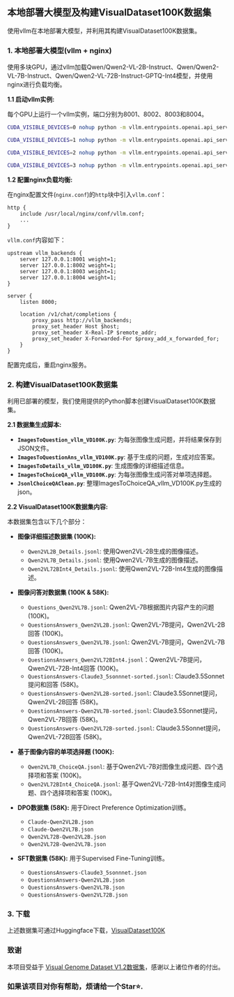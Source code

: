 ## 本地部署大模型及构建VisualDataset100K数据集

使用vllm在本地部署大模型，并利用其构建VisualDataset100K数据集。

### 1. 本地部署大模型(vllm + nginx)

使用多块GPU，通过vllm加载Qwen/Qwen2-VL-2B-Instruct、Qwen/Qwen2-VL-7B-Instruct、Qwen/Qwen2-VL-72B-Instruct-GPTQ-Int4模型，并使用nginx进行负载均衡。

**1.1 启动vllm实例:**

每个GPU上运行一个vllm实例，端口分别为8001、8002、8003和8004。

```bash
CUDA_VISIBLE_DEVICES=0 nohup python -m vllm.entrypoints.openai.api_server --served-model-name Qwen2-VL-2B-Instruct --model /data/reilx/LLMode/qwen/Qwen2-VL-2B-Instruct --dtype=half --max-model-len=4096 --port 8001 > backend1.log &

CUDA_VISIBLE_DEVICES=1 nohup python -m vllm.entrypoints.openai.api_server --served-model-name Qwen2-VL-2B-Instruct --model /data/reilx/LLMode/qwen/Qwen2-VL-2B-Instruct --dtype=half --max-model-len=4096 --port 8002 > backend2.log &

CUDA_VISIBLE_DEVICES=2 nohup python -m vllm.entrypoints.openai.api_server --served-model-name Qwen2-VL-2B-Instruct --model /data/reilx/LLMode/qwen/Qwen2-VL-2B-Instruct --dtype=half --max-model-len=4096 --port 8003 > backend3.log &

CUDA_VISIBLE_DEVICES=3 nohup python -m vllm.entrypoints.openai.api_server --served-model-name Qwen2-VL-2B-Instruct --model /data/reilx/LLMode/qwen/Qwen2-VL-2B-Instruct --dtype=half --max-model-len=4096 --port 8004 > backend4.log &
```

**1.2 配置nginx负载均衡:**

在nginx配置文件(`nginx.conf`)的`http`块中引入`vllm.conf`：

```nginx
http {
    include /usr/local/nginx/conf/vllm.conf;
    ...
}
```

`vllm.conf`内容如下：

```nginx
upstream vllm_backends {
    server 127.0.0.1:8001 weight=1;
    server 127.0.0.1:8002 weight=1;
    server 127.0.0.1:8003 weight=1;
    server 127.0.0.1:8004 weight=1;
}

server {
    listen 8000;

    location /v1/chat/completions {
        proxy_pass http://vllm_backends;
        proxy_set_header Host $host;
        proxy_set_header X-Real-IP $remote_addr;
        proxy_set_header X-Forwarded-For $proxy_add_x_forwarded_for;
    }
}
```

配置完成后，重启nginx服务。


### 2. 构建VisualDataset100K数据集

利用已部署的模型，我们使用提供的Python脚本创建VisualDataset100K数据集。

**2.1 数据集生成脚本:**

* **`ImagesToQuestion_vllm_VD100K.py`**:  为每张图像生成问题，并将结果保存到JSON文件。
* **`ImagesToQuestionAns_vllm_VD100K.py`**:  基于生成的问题，生成对应答案。
* **`ImagesToDetails_vllm_VD100K.py`**:  生成图像的详细描述信息。
* **`ImagesToChoiceQA_vllm_VD100K.py`**:  为每张图像生成问答对单项选择题。
* **`JsonlChoiceQAClean.py`**:  整理ImagesToChoiceQA_vllm_VD100K.py生成的json。

**2.2 VisualDataset100K数据集内容:**

本数据集包含以下几个部分：

* **图像详细描述数据集 (100K):**
    * `Qwen2VL2B_Details.jsonl`: 使用Qwen2VL-2B生成的图像描述。
    * `Qwen2VL7B_Details.jsonl`: 使用Qwen2VL-7B生成的图像描述。
    * `Qwen2VL72BInt4_Details.jsonl`: 使用Qwen2VL-72B-Int4生成的图像描述。

* **图像问答对数据集 (100K & 58K):**
    * `Questions_Qwen2VL7B.jsonl`:  Qwen2VL-7B根据图片内容产生的问题 (100K)。
    * `QuestionsAnswers_Qwen2VL2B.jsonl`:  Qwen2VL-7B提问，Qwen2VL-2B回答 (100K)。
    * `QuestionsAnswers_Qwen2VL7B.jsonl`:  Qwen2VL-7B提问，Qwen2VL-7B回答 (100K)。
    * `QuestionsAnswers_Qwen2VL72BInt4.jsonl`：Qwen2VL-7B提问，Qwen2VL-72B-Int4回答 (100K)。
    * `QuestionsAnswers-Claude3_5sonnnet-sorted.jsonl`: Claude3.5Sonnet提问和回答 (58K)。
    * `QuestionsAnswers-Qwen2VL2B-sorted.jsonl`: Claude3.5Sonnet提问，Qwen2VL-2B回答 (58K)。
    * `QuestionsAnswers-Qwen2VL7B-sorted.jsonl`: Claude3.5Sonnet提问，Qwen2VL-7B回答 (58K)。
    * `QuestionsAnswers-Qwen2VL72B-sorted.jsonl`: Claude3.5Sonnet提问，Qwen2VL-72B回答 (58K)。

* **基于图像内容的单项选择题 (100K):**
    * `Qwen2VL7B_ChoiceQA.jsonl`:  基于Qwen2VL-7B对图像生成问题、四个选择项和答案 (100K)。
    * `Qwen2VL72BInt4_ChoiceQA.jsonl`:  基于Qwen2VL-72B-Int4对图像生成问题、四个选择项和答案 (100K)。
    
* **DPO数据集 (58K):** 用于Direct Preference Optimization训练。
    * `Claude-Qwen2VL2B.json`
    * `Claude-Qwen2VL7B.json`
    * `Qwen2VL72B-Qwen2VL2B.json`
    * `Qwen2VL72B-Qwen2VL7B.json`

* **SFT数据集 (58K):** 用于Supervised Fine-Tuning训练。
    * `QuestionsAnswers-Claude3_5sonnnet.json`
    * `QuestionsAnswers-Qwen2VL2B.json`
    * `QuestionsAnswers-Qwen2VL7B.json`
    * `QuestionsAnswers-Qwen2VL72B.json`

### 3. 下载
上述数据集可通过Huggingface下载，[VisualDataset100K](https://huggingface.co/datasets/REILX/VisualDataset100K)

### 致谢

本项目受益于 [Visual Genome Dataset V1.2数据集](http://visualgenome.org/api/v0/api_home.html)，感谢以上诸位作者的付出。

### 如果该项目对你有帮助，烦请给一个Star⭐.
